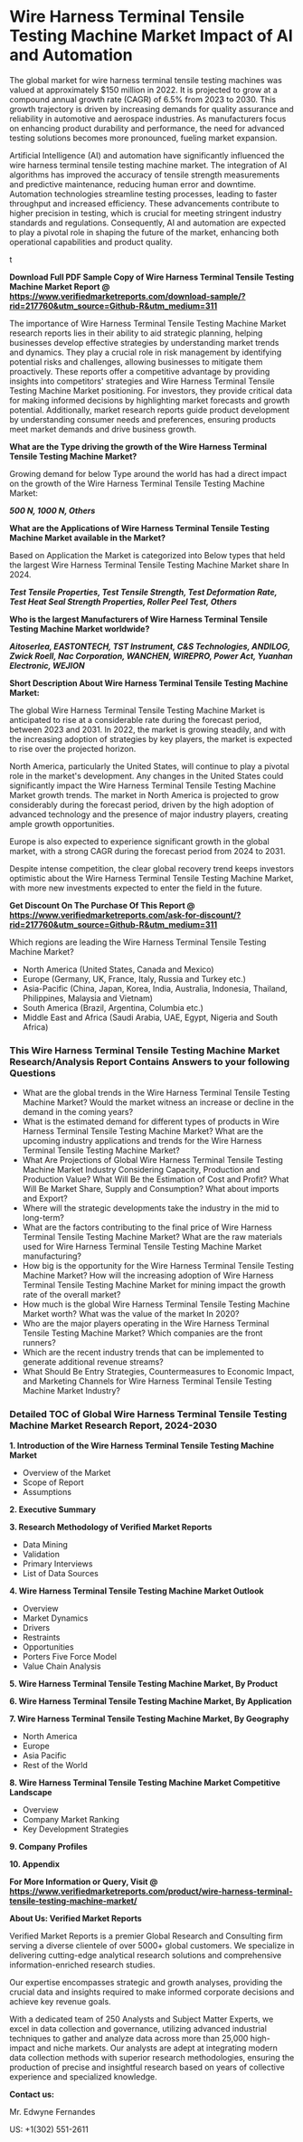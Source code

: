 <meta name="title" content="Global Wire Harness Terminal Tensile Testing Machine Market Impact of AI and Automation"><meta name="description" content="The global market for wire harness terminal tensile testing machines was valued at approximately $150 million in 2022. It is projected to grow at a compound annual gro"><meta name="title" content="Wire Harness Terminal Tensile Testing Machine Market Size, Share, Scope, Trends, Growth, Opportunities, Analysis, Forecast"><h1>Wire Harness Terminal Tensile Testing Machine Market Impact of AI and Automation</h1><p>The global market for wire harness terminal tensile testing machines was valued at approximately $150 million in 2022. It is projected to grow at a compound annual growth rate (CAGR) of 6.5% from 2023 to 2030. This growth trajectory is driven by increasing demands for quality assurance and reliability in automotive and aerospace industries. As manufacturers focus on enhancing product durability and performance, the need for advanced testing solutions becomes more pronounced, fueling market expansion.</p><p>Artificial Intelligence (AI) and automation have significantly influenced the wire harness terminal tensile testing machine market. The integration of AI algorithms has improved the accuracy of tensile strength measurements and predictive maintenance, reducing human error and downtime. Automation technologies streamline testing processes, leading to faster throughput and increased efficiency. These advancements contribute to higher precision in testing, which is crucial for meeting stringent industry standards and regulations. Consequently, AI and automation are expected to play a pivotal role in shaping the future of the market, enhancing both operational capabilities and product quality.</p>t</p><p id="" class=""><strong>Download Full PDF Sample Copy of Wire Harness Terminal Tensile Testing Machine Market Report @ <a href="https://www.verifiedmarketreports.com/download-sample/?rid=217760&utm_source=Github-R&utm_medium=311" target="_blank">https://www.verifiedmarketreports.com/download-sample/?rid=217760&utm_source=Github-R&utm_medium=311</a></strong></p><p>The importance of&nbsp;Wire Harness Terminal Tensile Testing Machine Market research reports lies in their ability to aid strategic planning, helping businesses develop effective strategies by understanding market trends and dynamics. They play a crucial role in risk management by identifying potential risks and challenges, allowing businesses to mitigate them proactively. These reports offer a competitive advantage by providing insights into competitors' strategies and Wire Harness Terminal Tensile Testing Machine Market positioning. For investors, they provide critical data for making informed decisions by highlighting market forecasts and growth potential. Additionally, market research reports guide product development by understanding consumer needs and preferences, ensuring products meet market demands and drive business growth.</p><p><strong>What are the&nbsp;Type driving the growth of the Wire Harness Terminal Tensile Testing Machine Market?</strong></p><p id="" class="">Growing demand for below Type around the world has had a direct impact on the growth of the Wire Harness Terminal Tensile Testing Machine Market:</p><em><strong>500 N, 1000 N, Others</strong></em></p><strong>What are the&nbsp;Applications&nbsp;of Wire Harness Terminal Tensile Testing Machine Market available in the Market?</strong></p><p id="" class="">Based on Application the Market is categorized into Below types that held the largest Wire Harness Terminal Tensile Testing Machine Market share In 2024.</p><em><strong>Test Tensile Properties, Test Tensile Strength, Test Deformation Rate, Test Heat Seal Strength Properties, Roller Peel Test, Others</strong></em></p><strong>Who is the largest Manufacturers of Wire Harness Terminal Tensile Testing Machine Market worldwide?</strong></p><p><em><strong>Aitoserlea, EASTONTECH, TST Instrument, C&S Technologies, ANDILOG, Zwick Roell, Nac Corporation, WANCHEN, WIREPRO, Power Act, Yuanhan Electronic, WEJION</strong></em></p><p id="" class=""><strong>Short Description About Wire Harness Terminal Tensile Testing Machine Market:</strong></p><p>The global Wire Harness Terminal Tensile Testing Machine Market is anticipated to rise at a considerable rate during the forecast period, between 2023 and 2031. In 2022, the market is growing steadily, and with the increasing adoption of strategies by key players, the market is expected to rise over the projected horizon.</p><p>North America, particularly the United States, will continue to play a pivotal role in the market's development. Any changes in the United States could significantly impact the Wire Harness Terminal Tensile Testing Machine Market growth trends. The market in North America is projected to grow considerably during the forecast period, driven by the high adoption of advanced technology and the presence of major industry players, creating ample growth opportunities.</p><p>Europe is also expected to experience significant growth in the global market, with a strong CAGR during the forecast period from 2024 to 2031.</p><p>Despite intense competition, the clear global recovery trend keeps investors optimistic about the Wire Harness Terminal Tensile Testing Machine Market, with more new investments expected to enter the field in the future.</p><p id="" class=""><strong>Get Discount On The Purchase Of This Report @ <a href="https://www.verifiedmarketreports.com/ask-for-discount/?rid=217760&utm_source=Github-R&utm_medium=311" target="_blank">https://www.verifiedmarketreports.com/ask-for-discount/?rid=217760&utm_source=Github-R&utm_medium=311</a></strong></p>Which regions are leading the Wire Harness Terminal Tensile Testing Machine Market?</p><ul><li>North America (United States, Canada and Mexico)</li><li>Europe (Germany, UK, France, Italy, Russia and Turkey etc.)</li><li>Asia-Pacific (China, Japan, Korea, India, Australia, Indonesia, Thailand, Philippines, Malaysia and Vietnam)</li><li>South America (Brazil, Argentina, Columbia etc.)</li><li>Middle East and Africa (Saudi Arabia, UAE, Egypt, Nigeria and South Africa)</li></ul><h3 id="" class="">This Wire Harness Terminal Tensile Testing Machine Market Research/Analysis Report Contains Answers to your following Questions</h3><ul><li>What are the global trends in the Wire Harness Terminal Tensile Testing Machine Market? Would the market witness an increase or decline in the demand in the coming years?</li><li>What is the estimated demand for different types of products in Wire Harness Terminal Tensile Testing Machine Market? What are the upcoming industry applications and trends for the Wire Harness Terminal Tensile Testing Machine Market?</li><li>What Are Projections of Global Wire Harness Terminal Tensile Testing Machine Market Industry Considering Capacity, Production and Production Value? What Will Be the Estimation of Cost and Profit? What Will Be Market Share, Supply and Consumption? What about imports and Export?</li><li>Where will the strategic developments take the industry in the mid to long-term?</li><li>What are the factors contributing to the final price of Wire Harness Terminal Tensile Testing Machine Market? What are the raw materials used for Wire Harness Terminal Tensile Testing Machine Market manufacturing?</li><li>How big is the opportunity for the Wire Harness Terminal Tensile Testing Machine Market? How will the increasing adoption of Wire Harness Terminal Tensile Testing Machine Market for mining impact the growth rate of the overall market?</li><li>How much is the global Wire Harness Terminal Tensile Testing Machine Market worth? What was the value of the market In 2020?</li><li>Who are the major players operating in the Wire Harness Terminal Tensile Testing Machine Market? Which companies are the front runners?</li><li>Which are the recent industry trends that can be implemented to generate additional revenue streams?</li><li>What Should Be Entry Strategies, Countermeasures to Economic Impact, and Marketing Channels for Wire Harness Terminal Tensile Testing Machine Market Industry?</li></ul><h3 id="" class="">Detailed TOC of Global Wire Harness Terminal Tensile Testing Machine Market Research Report, 2024-2030</h3><p id="" class=""><strong>1. Introduction of the Wire Harness Terminal Tensile Testing Machine Market</strong></p><ul><li>Overview of the Market</li><li>Scope of Report</li><li>Assumptions</li></ul><p id="" class=""><strong>2. Executive Summary</strong></p><p id="" class=""><strong>3. Research Methodology of Verified Market Reports</strong></p><ul><li>Data Mining</li><li>Validation</li><li>Primary Interviews</li><li>List of Data Sources</li></ul><p id="" class=""><strong>4. Wire Harness Terminal Tensile Testing Machine Market Outlook</strong></p><ul><li>Overview</li><li>Market Dynamics</li><li>Drivers</li><li>Restraints</li><li>Opportunities</li><li>Porters Five Force Model</li><li>Value Chain Analysis</li></ul><p id="" class=""><strong>5. Wire Harness Terminal Tensile Testing Machine Market, By Product</strong></p><p id="" class=""><strong>6. Wire Harness Terminal Tensile Testing Machine Market, By Application</strong></p><p id="" class=""><strong>7. Wire Harness Terminal Tensile Testing Machine Market, By Geography</strong></p><ul><li>North America</li><li>Europe</li><li>Asia Pacific</li><li>Rest of the World</li></ul><p id="" class=""><strong>8. Wire Harness Terminal Tensile Testing Machine Market Competitive Landscape</strong></p><ul><li>Overview</li><li>Company Market Ranking</li><li>Key Development Strategies</li></ul><p id="" class=""><strong>9. Company Profiles</strong></p><p id="" class=""><strong>10. Appendix</strong></p><p id="" class=""><strong>For More Information or Query, Visit @ <a href="https://www.verifiedmarketreports.com/product/wire-harness-terminal-tensile-testing-machine-market/" target="_blank">https://www.verifiedmarketreports.com/product/wire-harness-terminal-tensile-testing-machine-market/</a></strong></p><p id="" class=""><strong>About Us: Verified Market Reports</strong></p><p id="" class="">Verified Market Reports is a premier Global Research and Consulting firm serving a diverse clientele of over 5000+ global customers. We specialize in delivering cutting-edge analytical research solutions and comprehensive information-enriched research studies.</p><p id="" class="">Our expertise encompasses strategic and growth analyses, providing the crucial data and insights required to make informed corporate decisions and achieve key revenue goals.</p><p id="" class="">With a dedicated team of 250 Analysts and Subject Matter Experts, we excel in data collection and governance, utilizing advanced industrial techniques to gather and analyze data across more than 25,000 high-impact and niche markets. Our analysts are adept at integrating modern data collection methods with superior research methodologies, ensuring the production of precise and insightful research based on years of collective experience and specialized knowledge.</p><p id="" class=""><strong>Contact us:</strong></p><p id="" class="">Mr. Edwyne Fernandes</p><p id="" class="">US: +1(302) 551-2611</p>